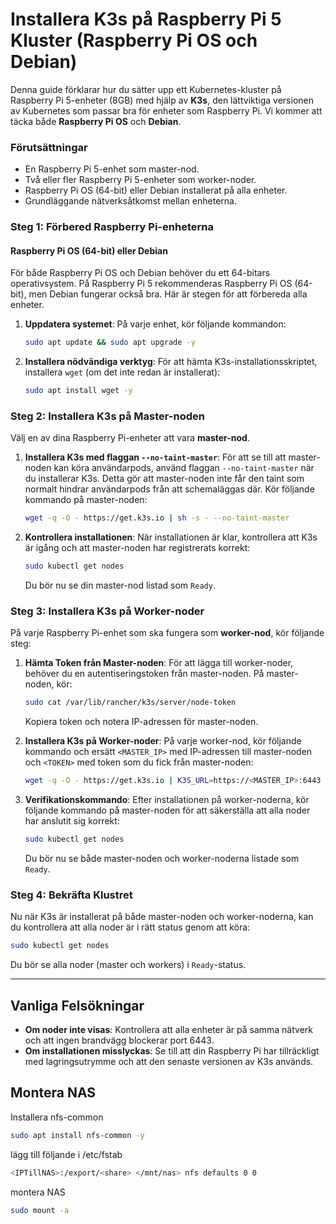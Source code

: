 # **Installera K3s på Raspberry Pi 5 Kluster (Raspberry Pi OS och Debian)**

Denna guide förklarar hur du sätter upp ett Kubernetes-kluster på Raspberry Pi 5-enheter (8GB) med hjälp av **K3s**, den lättviktiga versionen av Kubernetes som passar bra för enheter som Raspberry Pi. Vi kommer att täcka både **Raspberry Pi OS** och **Debian**.

### **Förutsättningar**

- En Raspberry Pi 5-enhet som master-nod.
- Två eller fler Raspberry Pi 5-enheter som worker-noder.
- Raspberry Pi OS (64-bit) eller Debian installerat på alla enheter.
- Grundläggande nätverksåtkomst mellan enheterna.

### **Steg 1: Förbered Raspberry Pi-enheterna**

#### **Raspberry Pi OS (64-bit) eller Debian**
För både Raspberry Pi OS och Debian behöver du ett 64-bitars operativsystem. På Raspberry Pi 5 rekommenderas Raspberry Pi OS (64-bit), men Debian fungerar också bra. Här är stegen för att förbereda alla enheter.

1. **Uppdatera systemet**:
   På varje enhet, kör följande kommandon:
   ```bash
   sudo apt update && sudo apt upgrade -y
   ```

2. **Installera nödvändiga verktyg**:
   För att hämta K3s-installationsskriptet, installera `wget` (om det inte redan är installerat):
   ```bash
   sudo apt install wget -y
   ```

### **Steg 2: Installera K3s på Master-noden**

Välj en av dina Raspberry Pi-enheter att vara **master-nod**.

1. **Installera K3s med flaggan `--no-taint-master`**:
   För att se till att master-noden kan köra användarpods, använd flaggan `--no-taint-master` när du installerar K3s. Detta gör att master-noden inte får den taint som normalt hindrar användarpods från att schemaläggas där. Kör följande kommando på master-noden:
   ```bash
   wget -q -O - https://get.k3s.io | sh -s - --no-taint-master
   ```

2. **Kontrollera installationen**:
   När installationen är klar, kontrollera att K3s är igång och att master-noden har registrerats korrekt:
   ```bash
   sudo kubectl get nodes
   ```

   Du bör nu se din master-nod listad som `Ready`.

### **Steg 3: Installera K3s på Worker-noder**

På varje Raspberry Pi-enhet som ska fungera som **worker-nod**, kör följande steg:

1. **Hämta Token från Master-noden**:
   För att lägga till worker-noder, behöver du en autentiseringstoken från master-noden. På master-noden, kör:
   ```bash
   sudo cat /var/lib/rancher/k3s/server/node-token
   ```

   Kopiera token och notera IP-adressen för master-noden.

2. **Installera K3s på Worker-noder**:
   På varje worker-nod, kör följande kommando och ersätt `<MASTER_IP>` med IP-adressen till master-noden och `<TOKEN>` med token som du fick från master-noden:
   ```bash
   wget -q -O - https://get.k3s.io | K3S_URL=https://<MASTER_IP>:6443 K3S_TOKEN=<TOKEN> sh - 
   ```

3. **Verifikationskommando**:
   Efter installationen på worker-noderna, kör följande kommando på master-noden för att säkerställa att alla noder har anslutit sig korrekt:
   ```bash
   sudo kubectl get nodes
   ```

   Du bör nu se både master-noden och worker-noderna listade som `Ready`.

### **Steg 4: Bekräfta Klustret**

Nu när K3s är installerat på både master-noden och worker-noderna, kan du kontrollera att alla noder är i rätt status genom att köra:
```bash
sudo kubectl get nodes
```

Du bör se alla noder (master och workers) i `Ready`-status.

---

## **Vanliga Felsökningar**

- **Om noder inte visas**: Kontrollera att alla enheter är på samma nätverk och att ingen brandvägg blockerar port 6443.
- **Om installationen misslyckas**: Se till att din Raspberry Pi har tillräckligt med lagringsutrymme och att den senaste versionen av K3s används.


## Montera NAS
Installera nfs-common
```bash
sudo apt install nfs-common -y
```
lägg till följande i /etc/fstab
```bash
<IPTillNAS>:/export/<share> </mnt/nas> nfs defaults 0 0
```
montera NAS
```bash
sudo mount -a
```